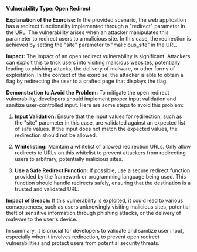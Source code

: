 **Vulnerability Type: Open Redirect**

**Explanation of the Exercise:**
In the provided scenario, the web application has a redirect functionality implemented through a "redirect" parameter in the URL. The vulnerability arises when an attacker manipulates this parameter to redirect users to a malicious site. In this case, the redirection is achieved by setting the "site" parameter to "malicious_site" in the URL.

**Impact:**
The impact of an open redirect vulnerability is significant. Attackers can exploit this to trick users into visiting malicious websites, potentially leading to phishing attacks, the delivery of malware, or other forms of exploitation. In the context of the exercise, the attacker is able to obtain a flag by redirecting the user to a crafted page that displays the flag.

**Demonstration to Avoid the Problem:**
To mitigate the open redirect vulnerability, developers should implement proper input validation and sanitize user-controlled input. Here are some steps to avoid this problem:

1. **Input Validation:** Ensure that the input values for redirection, such as the "site" parameter in this case, are validated against an expected list of safe values. If the input does not match the expected values, the redirection should not be allowed.

2. **Whitelisting:** Maintain a whitelist of allowed redirection URLs. Only allow redirects to URLs on this whitelist to prevent attackers from redirecting users to arbitrary, potentially malicious sites.

3. **Use a Safe Redirect Function:** If possible, use a secure redirect function provided by the framework or programming language being used. This function should handle redirects safely, ensuring that the destination is a trusted and validated URL.

**Impact of Breach:**
If this vulnerability is exploited, it could lead to various consequences, such as users unknowingly visiting malicious sites, potential theft of sensitive information through phishing attacks, or the delivery of malware to the user's device.

In summary, it is crucial for developers to validate and sanitize user input, especially when it involves redirection, to prevent open redirect vulnerabilities and protect users from potential security threats.